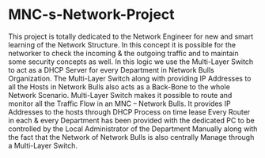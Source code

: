 # MNC-s-Network-Project
This project is totally dedicated to the Network Engineer for new and smart learning of the Network Structure. In this concept it is possible for the networker to check the incoming &amp; the outgoing traffic and to maintain some security concepts as well. In this logic we use the Multi-Layer Switch to act as a DHCP Server for every Department in Network Bulls Organization. The Multi-Layer Switch along with providing IP Addresses to all the Hosts in Network Bulls also acts as a Back-Bone to the whole Network Scenario. Multi-Layer Switch makes it possible to route and monitor all the Traffic Flow in an MNC – Network Bulls. It provides IP Addresses to the hosts through DHCP Process on time lease
Every Router in each & every Department has been provided with the dedicated PC to be controlled by the Local Administrator of the Department Manually along with the fact that the Network of Network Bulls is also centrally Manage through a Multi-Layer Switch.
